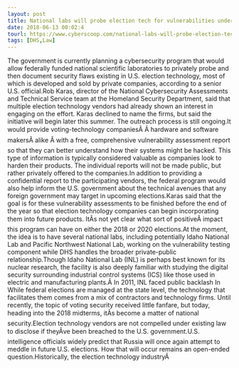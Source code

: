 ```yaml
---
layout: post
title: National labs will probe election tech for vulnerabilities under planned DHS program
date: 2018-06-13 00:02:4
tourl: https://www.cyberscoop.com/national-labs-will-probe-election-tech-vulnerabilities-planned-dhs-program/?category_news=technology
tags: [DHS,Law]
---
```

The government is currently planning a cybersecurity program that would allow federally funded national scientific laboratories to privately probe and then document security flaws existing in U.S. election technology, most of which is developed and sold by private companies, according to a senior U.S. official.Rob Karas, director of the National Cybersecurity Assessments and Technical Service team at the Homeland Security Department, said that multiple election technology vendors had already shown an interest in engaging on the effort. Karas declined to name the firms, but said the initiative will begin later this summer. The outreach process is still ongoing.It would provide voting-technology companiesÂ Â hardware and software makersÂ alike Â with a free, comprehensive vulnerability assessment report so that they can better understand how their systems might be hacked. This type of information is typically considered valuable as companies look to harden their products. The individual reports will not be made public, but rather privately offered to the companies.In addition to providing a confidential report to the participating vendors, the federal program would also help inform the U.S. government about the technical avenues that any foreign government may target in upcoming elections.Karas said that the goal is for these vulnerability assessments to be finished before the end of the year so that election technology companies can begin incorporating them into future products. ItÂs not yet clear what sort of positiveÂ impact this program can have on either the 2018 or 2020 elections.At the moment, the idea is to have several national labs, including potentially Idaho National Lab and Pacific Northwest National Lab, working on the vulnerability testing component while DHS handles the broader private-public relationship.Though Idaho National Lab (INL) is perhaps best known for its nuclear research, the facility is also deeply familiar with studying the digital security surrounding industrial control systems (ICS) like those used in electric and manufacturing plants.Â In 2011, INL faced public backlash In While federal elections are managed at the state level, the technology that facilitates them comes from a mix of contractors and technology firms. Until recently, the topic of voting security received little fanfare, but today, heading into the 2018 midterms, itÂs become a matter of national security.Election technology vendors are not compelled under existing law to disclose if theyÂve been breached to the U.S. government.U.S. intelligence officials widely predict that Russia will once again attempt to meddle in future U.S. elections. How that will occur remains an open-ended question.Historically, the election technology industryÂ 